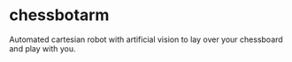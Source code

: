 # chessbotarm
Automated cartesian robot with artificial vision to lay over your chessboard and play with you.
